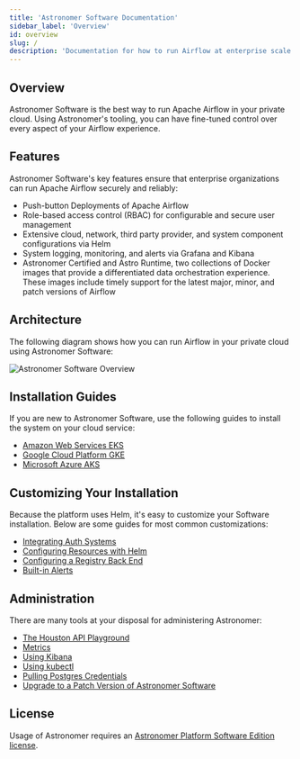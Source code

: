 ```yaml
---
title: 'Astronomer Software Documentation'
sidebar_label: 'Overview'
id: overview
slug: /
description: 'Documentation for how to run Airflow at enterprise scale with Astronomer Software.'
---
```


## Overview

Astronomer Software is the best way to run Apache Airflow in your private cloud. Using Astronomer's tooling, you can have fine-tuned control over every aspect of your Airflow experience.

## Features

Astronomer Software's key features ensure that enterprise organizations can run Apache Airflow securely and reliably:

- Push-button Deployments of Apache Airflow
- Role-based access control (RBAC) for configurable and secure user management
- Extensive cloud, network, third party provider, and system component configurations via Helm
- System logging, monitoring, and alerts via Grafana and Kibana
- Astronomer Certified and Astro Runtime, two collections of Docker images that provide a differentiated data orchestration experience. These images include timely support for the latest major, minor, and patch versions of Airflow

## Architecture

The following diagram shows how you can run Airflow in your private cloud using Astronomer Software:

![Astronomer Software Overview](https://assets2.astronomer.io/main/enterpriseArchitecture.svg)

## Installation Guides

If you are new to Astronomer Software, use the following guides to install the system on your cloud service:

* [Amazon Web Services EKS](install-aws-standard.md)
* [Google Cloud Platform GKE](install-gcp-standard.md)
* [Microsoft Azure AKS](install-azure-standard.md)

## Customizing Your Installation

Because the platform uses Helm, it's easy to customize your Software installation. Below are some guides for most common customizations:

* [Integrating Auth Systems](integrate-auth-system.md)
* [Configuring Resources with Helm](manage-platform-users.md)
* [Configuring a Registry Back End](registry-backend.md)
* [Built-in Alerts](platform-alerts.md)

## Administration

There are many tools at your disposal for administering Astronomer:

* [The Houston API Playground](houston-api.md)
* [Metrics](grafana-metrics.md)
* [Using Kibana](kibana-logging.md)
* [Using kubectl](kubectl.md)
* [Pulling Postgres Credentials](access-airflow-database.md)
* [Upgrade to a Patch Version of Astronomer Software](upgrade-astronomer-stable.md/)

## License

Usage of Astronomer requires an [Astronomer Platform Software Edition license](https://github.com/astronomer/astronomer/blob/master/LICENSE).
